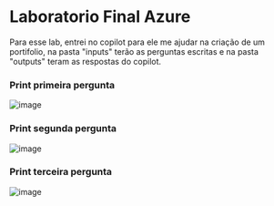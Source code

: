 # Laboratorio Final Azure

Para esse lab, entrei no copilot para ele me ajudar na criação de um portifolio, na pasta "inputs" terão as perguntas escritas e na pasta "outputs" teram as respostas do copilot.

### Print primeira pergunta

![image](https://github.com/CesarCoseki/LaboratorioFinalAzure/assets/142443953/711f36ad-b377-4edc-8ae7-43008140cf81)

### Print segunda pergunta

![image](https://github.com/CesarCoseki/LaboratorioFinalAzure/assets/142443953/a336d92f-00ac-4d7e-9d38-e6294ff50560)

### Print terceira pergunta

![image](https://github.com/CesarCoseki/LaboratorioFinalAzure/assets/142443953/f43393af-42ef-442f-80a7-d7000ae2d038)
